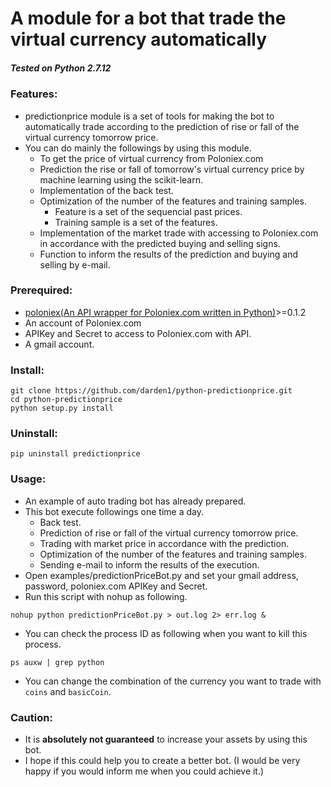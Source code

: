 # **A module for a bot that trade the virtual currency automatically**
##### _Tested on Python 2.7.12_

### Features:
- predictionprice module is a set of tools for making the bot to automatically trade according to the prediction of rise or fall of the virtual currency tomorrow price.
- You can do mainly the followings by using this module.
  - To get the price of virtual currency from Poloniex.com
  - Prediction the rise or fall of tomorrow's virtual currency price by machine learning using the scikit-learn.
  - Implementation of the back test.
  - Optimization of the number of the features and training samples.
    - Feature is a set of the sequencial past prices.
    - Training sample is a set of the features.
  - Implementation of the market trade with accessing to Poloniex.com in accordance with the predicted buying and selling signs.
  - Function to inform the results of the prediction and buying and selling by e-mail.

### Prerequired:
- [poloniex(An API wrapper for Poloniex.com written in Python)](https://github.com/s4w3d0ff/python-poloniex)>=0.1.2
- An account of Poloniex.com
- APIKey and Secret to access to Poloniex.com with API.
- A gmail account.

### Install:
```
git clone https://github.com/darden1/python-predictionprice.git
cd python-predictionprice
python setup.py install
```

### Uninstall:
```
pip uninstall predictionprice
```

### Usage:
- An example of auto trading bot has already prepared.
- This bot execute followings one time a day.
  - Back test.
  - Prediction of rise or fall of the virtual currency tomorrow price.
  - Trading with market price in accordance with the prediction.
  - Optimization of the number of the features and training samples.
  - Sending e-mail to inform the results of the execution.
- Open examples/predictionPriceBot.py and set your gmail address, password, poloniex.com APIKey and Secret.
- Run this script with nohup as following.
```
nohup python predictionPriceBot.py > out.log 2> err.log &
```
- You can check the process ID as following when you want to kill this process.
```
ps auxw | grep python
```
- You can change the combination of the currency you want to trade with `coins` and `basicCoin`.

###  Caution:
- It is **absolutely not guaranteed** to increase your assets by using this bot.
- I hope if this could help you to create a better bot. (I would be very happy if you would inform me when you could achieve it.)
